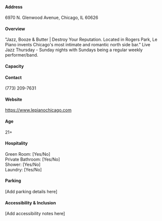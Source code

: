 #### Address

6970 N. Glenwood Avenue, Chicago, IL 60626

#### Overview

"Jazz, Booze & Butter | Destroy Your Reputation. Located in Rogers Park, Le Piano invents Chicago's most intimate and romantic north side bar." Live Jazz Thursday - Sunday nights with Sundays being a regular weekly performer/band.

#### Capacity



#### Contact

(773) 209-7631

#### Website

https://www.lepianochicago.com

#### Age

21+

#### Hospitality

Green Room: [Yes/No]  
Private Bathroom: [Yes/No]  
Shower: [Yes/No]  
Laundry: [Yes/No]

#### Parking

[Add parking details here]

#### Accessibility & Inclusion

[Add accessibility notes here]
